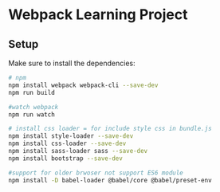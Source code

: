# Webpack Learning Project

## Setup

Make sure to install the dependencies:

```bash
# npm
npm install webpack webpack-cli --save-dev
npm run build

#watch webpack
npm run watch
```

```bash
# install css loader = for include style css in bundle.js
npm install style-loader --save-dev
npm install css-loader --save-dev
npm install sass-loader sass --save-dev
npm install bootstrap --save-dev

#support for older brwoser not support ES6 module
npm install -D babel-loader @babel/core @babel/preset-env
```
